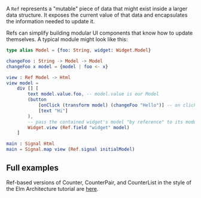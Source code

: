 A `Ref` represents a "mutable" piece of data that might exist inside a larger data structure.
It exposes the current value of that data and encapsulates the information needed to update it.

Refs can simplify building modular UI components that know how to update themselves.
A typical module might look like this:

```elm
type alias Model = {foo: String, widget: Widget.Model}

changeFoo : String -> Model -> Model
changeFoo x model = {model | foo <- x}

view : Ref Model -> Html
view model =
    div [] [
        text model.value.foo, -- model.value is our Model
        (button
            [onClick (transform model) (changeFoo "Hello")] -- on click, perform an update
            [text "Hi"]
        ),
        -- pass the contained widget's model "by reference" to its module's view function 
        Widget.view (Ref.field "widget" model)
    ]

main : Signal Html
main = Signal.map view (Ref.signal initialModel)
```

## Full examples

Ref-based versions of Counter, CounterPair, and CounterList
in the style of the Elm Architecture tutorial are
[here](https://github.com/karldray/elm-ref/tree/master/examples).
